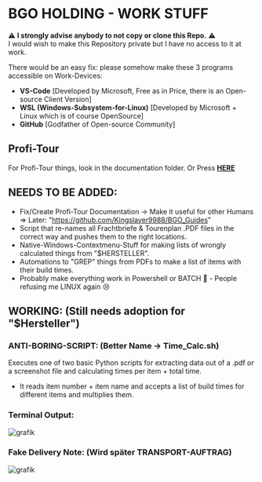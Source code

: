 # BGO HOLDING - WORK STUFF

⚠️ **I strongly advise anybody to not copy or clone this Repo.** ⚠️  
I would wish to make this Repository private but I have no access to it at work.

There would be an easy fix: please somehow make these 3 programs accessible on Work-Devices:
- **VS-Code** [Developed by Microsoft, Free as in Price, there is an Open-source Client Version]
- **WSL (Windows-Subsystem-for-Linux)** [Developed by Microsoft + Linux which is of course OpenSource]
- **GitHub** [Godfather of Open-source Community]

## Profi-Tour
For Profi-Tour things, look in the documentation folder. Or Press **[HERE](documentation/Mitschrift.md)**

## NEEDS TO BE ADDED:
- Fix/Create Profi-Tour Documentation -> Make it useful for other Humans => Later: "https://github.com/Kingslayer9988/BGO_Guides"
- Script that re-names all Frachtbriefe & Tourenplan .PDF files in the correct way and pushes them to the right locations.
- Native-Windows-Contextmenu-Stuff for making lists of wrongly calculated things from "$HERSTELLER".
- Automations to "GREP" things from PDFs to make a list of items with their build times.
- Probably make everything work in Powershell or BATCH 🤢 - People refusing me LINUX again 😢

## WORKING: (Still needs adoption for "$Hersteller")
### ANTI-BORING-SCRIPT: (Better Name -> Time_Calc.sh)
Executes one of two basic Python scripts for extracting data out of a .pdf or a screenshot file and calculating times per item + total time.

- It reads item number + item name and accepts a list of build times for different items and multiplies them.

### Terminal Output:
![grafik](https://github.com/user-attachments/assets/2d20f088-7bd2-4238-a5cc-6a1aea5506d6)

### Fake Delivery Note: (Wird später TRANSPORT-AUFTRAG)
![grafik](https://github.com/user-attachments/assets/2c998447-417f-433b-854c-bfe1cf59f8c3)


